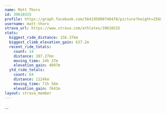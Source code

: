 ```yaml
---
name: Matt Thorx
id: 39610315
profile: https://graph.facebook.com/564195000748478/picture?height=256&width=256
username: matt-thorx
strava_url: https://www.strava.com/athletes/39610315
stats:
  biggest_ride_distance: 156.37km
  biggest_climb_elevation_gain: 637.2m
  recent_ride_totals:
    count: 14
    distance: 387.27km
    moving_time: 24h 37m
    elevation_gain: 4097m
  ytd_ride_totals:
    count: 64
    distance: 1124km
    moving_time: 71h 56m
    elevation_gain: 7641m
layout: strava_member
--- 
```

...
